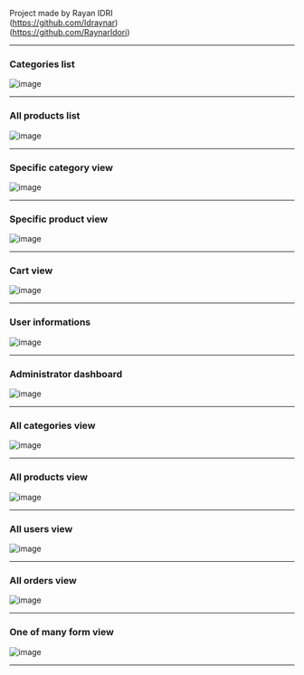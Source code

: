 Project made by Rayan IDRI <br>
(https://github.com/Idraynar) <br>
(https://github.com/RaynarIdori) 
<hr>
<h3>Categories list</h3>

![image](https://github.com/RaynarIdori/Symfony-Ecommerce/assets/152623309/75205e22-f498-4001-91c2-edbefb951c79)
<hr>
<h3>All products list</h3>

![image](https://github.com/RaynarIdori/Symfony-Ecommerce/assets/152623309/3f93f2a1-ac28-47c4-975f-a2213a55b11e)
<hr>
<h3>Specific category view</h3>

![image](https://github.com/RaynarIdori/Symfony-Ecommerce/assets/152623309/c0a2e7a1-81d8-4bb8-a9f4-8ceb7f92bfd2)
<hr>
<h3>Specific product view</h3>

![image](https://github.com/RaynarIdori/Symfony-Ecommerce/assets/152623309/64886491-aeca-4ae1-9633-504a2b7b2832)
<hr>
<h3>Cart view</h3>

![image](https://github.com/RaynarIdori/Symfony-Ecommerce/assets/152623309/686852e5-e2b1-420b-9775-d0c3db820f2e)
<hr>
<h3>User informations</h3>

![image](https://github.com/RaynarIdori/Symfony-Ecommerce/assets/152623309/d1f2ef37-6aee-4eab-897f-ae9943dab483)
<hr>
<h3>Administrator dashboard</h3>

![image](https://github.com/RaynarIdori/Symfony-Ecommerce/assets/152623309/c4cc890f-d6e8-4800-9f9a-0fceb0c61bc1)
<hr>
<h3>All categories view</h3>

![image](https://github.com/RaynarIdori/Symfony-Ecommerce/assets/152623309/6e5f3279-9a10-44df-90ac-b0d0f88f4ecb)
<hr>
<h3>All products view</h3>

![image](https://github.com/RaynarIdori/Symfony-Ecommerce/assets/152623309/42220b72-0d15-4b20-a175-21e8a7a2a653)
<hr>
<h3>All users view</h3>

![image](https://github.com/RaynarIdori/Symfony-Ecommerce/assets/152623309/428b29b5-0300-49a8-aa7f-c3fef4283b08)
<hr>
<h3>All orders view</h3>

![image](https://github.com/RaynarIdori/Symfony-Ecommerce/assets/152623309/e9d4ba2f-f82a-4acf-b1c7-5d1a63ff8448)
<hr>
<h3>One of many form view</h3>

![image](https://github.com/RaynarIdori/Symfony-Ecommerce/assets/152623309/4db7e72b-fa3c-4a9b-b8d8-0278e1c698dd)
<hr>







